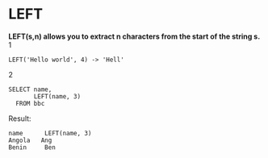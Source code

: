 # LEFT

**LEFT(s,n) allows you to extract n characters from the start of the string s.**
1
```
LEFT('Hello world', 4) -> 'Hell'   
```
2
```
SELECT name,
       LEFT(name, 3)
  FROM bbc
```

Result:
```
name	  LEFT(name, 3)
Angola	 Ang
Benin	  Ben
```
